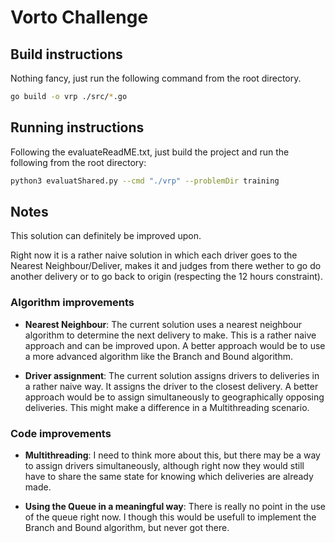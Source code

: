 # Vorto Challenge

## Build instructions

Nothing fancy, just run the following command from the root directory.

```sh
go build -o vrp ./src/*.go
```

## Running instructions

Following the evaluateReadME.txt, just build the project and run the following from the root directory:

```sh
python3 evaluatShared.py --cmd "./vrp" --problemDir training
```

## Notes

This solution can definitely be improved upon.

Right now it is a rather naive solution in which each driver goes to the Nearest Neighbour/Deliver, makes it and judges from there wether to go do another delivery or to go back to origin (respecting the 12 hours constraint).

### Algorithm improvements

- **Nearest Neighbour**: The current solution uses a nearest neighbour algorithm to determine the next delivery to make. This is a rather naive approach and can be improved upon. A better approach would be to use a more advanced algorithm like the Branch and Bound algorithm.

- **Driver assignment**: The current solution assigns drivers to deliveries in a rather naive way. It assigns the driver to the closest delivery. A better approach would be to assign simultaneously to geographically opposing deliveries. This might make a difference in a Multithreading scenario.

### Code improvements

- **Multithreading**: I need to think more about this, but there may be a way to assign drivers simultaneously, although right now they would still have to share the same state for knowing which deliveries are already made.

- **Using the Queue in a meaningful way**: There is really no point in the use of the queue right now. I though this would be usefull to implement the Branch and Bound algorithm, but never got there.

